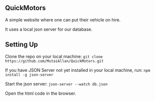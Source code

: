 ## QuickMotors
A simple website where one can put their vehicle on hire.

It uses a local json server for our database.

## Setting Up
Clone the repo on your local machine:
``
git clone https://github.com/MutaiAllan/QuickMotors.git
``

If you have JSON Server not yet installed in your local machine, run:
``
npm install -g json-server
``

Start the json server:
``
json-server --watch db.json
``

Open the html code in the browser.

